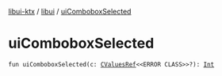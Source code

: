 [libui-ktx](../index.md) / [libui](index.md) / [uiComboboxSelected](./ui-combobox-selected.md)

# uiComboboxSelected

`fun uiComboboxSelected(c: `[`CValuesRef`](../kotlinx.cinterop/-c-values-ref/index.md)`<<ERROR CLASS>>?): `[`Int`](https://kotlinlang.org/api/latest/jvm/stdlib/kotlin/-int/index.html)